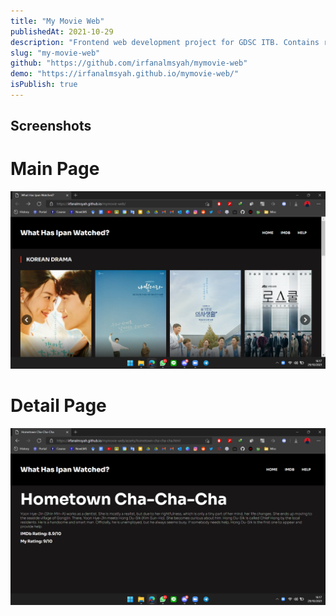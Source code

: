 ```yaml
---
title: "My Movie Web"
publishedAt: 2021-10-29
description: "Frontend web development project for GDSC ITB. Contains review of movies or series that I watched"
slug: "my-movie-web"
github: "https://github.com/irfanalmsyah/mymovie-web"
demo: "https://irfanalmsyah.github.io/mymovie-web/"
isPublish: true
---
```


## Screenshots
# Main Page
![Main Page](https://github.com/irfanalmsyah/irfanalmsyah.github.io/blob/main/assets/img/projects/my-movie-web/index.png?raw=true)
# Detail Page
![Main Page](https://github.com/irfanalmsyah/irfanalmsyah.github.io/blob/main/assets/img/projects/my-movie-web/pages.png?raw=true)